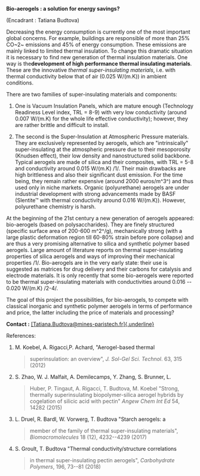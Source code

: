 **Bio-aerogels : a solution for energy savings?**

(Encadrant : Tatiana Budtova)

Decreasing the energy consumption is currently one of the most important
global concerns. For example, buildings are responsible of more than 25%
CO~2~ emissions and 45% of energy consumption. These emissions are
mainly linked to limited thermal insulation. To change this dramatic
situation it is necessary to find new generation of thermal insulation
materials. One way is the**development of high performance thermal
insulating materials**. These are the innovative *thermal
super-insulating materials*, i.e. with thermal conductivity below that
of air (0.025 W/(m.K)) in ambient conditions.

There are two families of super-insulating materials and components:

1)  One is Vacuum Insulation Panels, which are mature enough (Technology
    Readiness Level index, TRL = 8-9) with very low conductivity (around
    0.007 W/(m.K) for the whole life effective conductivity); however,
    they are rather brittle and difficult to install.

2)  The second is the Super-Insulation at Atmospheric Pressure
    materials. They are exclusively represented by aerogels, which are
    "intrinsically" super-insulating at the atmospheric pressure due to
    their mesoporosity (Knudsen effect), their low density and
    nanostructured solid backbone. Typical aerogels are made of silica
    and their composites, with TRL = 5-8 and conductivity around 0.015
    W/(m.K) /1/. Their main drawbacks are high brittleness and also
    their significant dust emission. For the time being, they remain
    rather expensive (around 2000 euros/m^3^) and thus used only in
    niche markets. Organic (polyurethane) aerogels are under industrial
    development with strong advancements made by BASF (Slentite™ with
    thermal conductivity around 0.016 W/(m.K)). However, polyurethane
    chemistry is harsh.

At the beginning of the 21st century a new generation of aerogels
appeared: bio-aerogels (based on polysaccharides). They are finely
structured (specific surface area of 200-600 m^2^/g), mechanically
strong (with a large plastic deformation region till 60-80% strain
before pore collapse) and are thus a very promising alternative to
silica and synthetic polymer based aerogels. Large amount of literature
reports on thermal super-insulating properties of silica aerogels and
ways of improving their mechanical properties /1/. Bio-aerogels are in
the very early state: their use is suggested as matrices for drug
delivery and their carbons for catalysis and electrode materials. It is
only recently that some bio-aerogels were reported to be thermal
super-insulating materials with conductivities around 0.016 -- 0.020
W/(m.K) /2-4/.

The goal of this project the possibilities, for bio-aerogels, to compete
with classical inorganic and synthetic polymer aerogels in terms of
performance and price, the latter including the price of materials and
processing?

**Contact :**
[[Tatiana.Budtova\@mines-paristech.fr]{.underline}](mailto:Tatiana.Budtova@mines-paristech.fr)

References:

1.  M. Koebel, A. Rigacci,P. Achard, "Aerogel-based thermal
    > superinsulation: an overview", *J. Sol-Gel Sci. Technol*. 63,
    > 315 (2012)

2.  S. Zhao, W. J. Malfait, A. Demilecamps, Y. Zhang, S. Brunner, L.
    > Huber, P. Tingaut, A. Rigacci, T. Budtova, M. Koebel "Strong,
    > thermally superinsulating biopolymer-silica aerogel hybrids by
    > cogelation of silicic acid with pectin" *Angew Chem Int Ed* 54,
    > 14282 (2015)

3.  L. Druel, R. Bardl, W. Vorwerg, T. Budtova "Starch aerogels: a
    > member of the family of thermal super-insulating materials",
    > *Biomacromolecules* 18 (12), 4232--4239 (2017)

4.  S. Groult, T. Budtova "Thermal conductivity/structure correlations
    > in thermal super-insulating pectin aerogels", *Carbohydrate
    > Polymers*, 196, 73--81 (2018)
